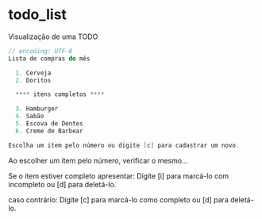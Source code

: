 todo_list
=========

Visualização de uma TODO

```c
// encoding: UTF-8
Lista de compras do mês

  1. Cerveja
  2. Doritos

  **** itens completos ****

  3. Hamburger
  4. Sabão
  5. Escova de Dentes
  6. Creme de Barbear

Escolha um item pelo número ou digite [c] para cadastrar um novo.
```

Ao escolher um ítem pelo número, verificar o mesmo...

Se o item estiver completo apresentar:
  Digite [i] para marcá-lo com incompleto
  ou [d] para deletá-lo.

caso contrário:
  Digite [c] para marcá-lo como completo
  ou [d] para deletá-lo.

